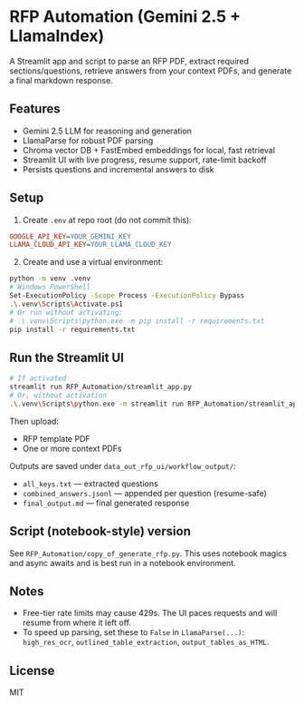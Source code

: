 # RFP Automation (Gemini 2.5 + LlamaIndex)

A Streamlit app and script to parse an RFP PDF, extract required sections/questions, retrieve answers from your context PDFs, and generate a final markdown response.

## Features
- Gemini 2.5 LLM for reasoning and generation
- LlamaParse for robust PDF parsing
- Chroma vector DB + FastEmbed embeddings for local, fast retrieval
- Streamlit UI with live progress, resume support, rate-limit backoff
- Persists questions and incremental answers to disk

## Setup
1. Create `.env` at repo root (do not commit this):
```ini
GOOGLE_API_KEY=YOUR_GEMINI_KEY
LLAMA_CLOUD_API_KEY=YOUR_LLAMA_CLOUD_KEY
```
2. Create and use a virtual environment:
```bash
python -m venv .venv
# Windows PowerShell
Set-ExecutionPolicy -Scope Process -ExecutionPolicy Bypass
.\.venv\Scripts\Activate.ps1
# Or run without activating:
# .\.venv\Scripts\python.exe -m pip install -r requirements.txt
pip install -r requirements.txt
```

## Run the Streamlit UI
```bash
# If activated
streamlit run RFP_Automation/streamlit_app.py
# Or, without activation
.\.venv\Scripts\python.exe -m streamlit run RFP_Automation/streamlit_app.py
```
Then upload:
- RFP template PDF
- One or more context PDFs

Outputs are saved under `data_out_rfp_ui/workflow_output/`:
- `all_keys.txt` — extracted questions
- `combined_answers.jsonl` — appended per question (resume-safe)
- `final_output.md` — final generated response

## Script (notebook-style) version
See `RFP_Automation/copy_of_generate_rfp.py`. This uses notebook magics and async awaits and is best run in a notebook environment.

## Notes
- Free-tier rate limits may cause 429s. The UI paces requests and will resume from where it left off.
- To speed up parsing, set these to `False` in `LlamaParse(...)`: `high_res_ocr`, `outlined_table_extraction`, `output_tables_as_HTML`.

## License
MIT
